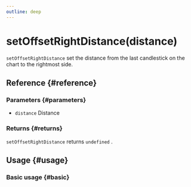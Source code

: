 ```yaml
---
outline: deep
---
```


# setOffsetRightDistance(distance)
`setOffsetRightDistance` set the distance from the last candlestick on the chart to the rightmost side.

## Reference {#reference}
<!-- @include: @/@views/api/references/instance/setOffsetRightDistance.md -->

### Parameters {#parameters}
- `distance` Distance

### Returns {#returns}
`setOffsetRightDistance` returns `undefined` .

## Usage {#usage}
<script setup>
import SetOffsetRightDistance from '../../../@views/api/samples/setOffsetRightDistance/index.vue'
</script>

### Basic usage {#basic}
<SetOffsetRightDistance/>